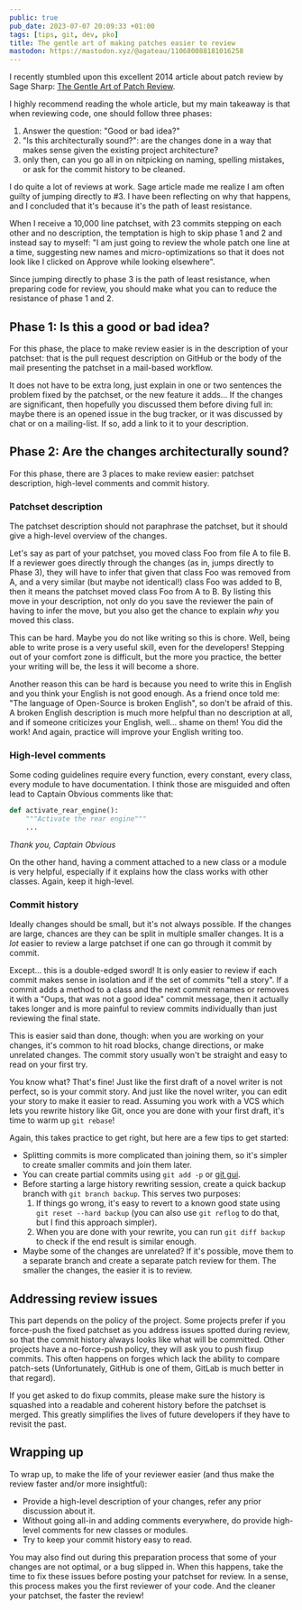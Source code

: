 ```yaml
---
public: true
pub_date: 2023-07-07 20:09:33 +01:00
tags: [tips, git, dev, pko]
title: The gentle art of making patches easier to review
mastodon: https://mastodon.xyz/@agateau/110680088181016258
---
```


I recently stumbled upon this excellent 2014 article about patch review by Sage Sharp: [The Gentle Art of Patch Review](https://sage.thesharps.us/2014/09/01/the-gentle-art-of-patch-review/).

I highly recommend reading the whole article, but my main takeaway is that when reviewing code, one should follow three phases:

1. Answer the question: "Good or bad idea?"
2. "Is this architecturally sound?": are the changes done in a way that makes sense given the existing project architecture?
3. only then, can you go all in on nitpicking on naming, spelling mistakes, or ask for the commit history to be cleaned.

I do quite a lot of reviews at work. Sage article made me realize I am often guilty of jumping directly to #3. I have been reflecting on why that happens, and I concluded that it's because it's the path of least resistance.

When I receive a 10,000 line patchset, with 23 commits stepping on each other and no description, the temptation is high to skip phase 1 and 2 and instead say to myself: "I am just going to review the whole patch one line at a time, suggesting new names and micro-optimizations so that it does not look like I clicked on Approve while looking elsewhere".

Since jumping directly to phase 3 is the path of least resistance, when preparing code for review, you should make what you can to reduce the resistance of phase 1 and 2.

<!-- break -->

## Phase 1: Is this a good or bad idea?

For this phase, the place to make review easier is in the description of your patchset: that is the pull request description on GitHub or the body of the mail presenting the patchset in a mail-based workflow.

It does not have to be extra long, just explain in one or two sentences the problem fixed by the patchset, or the new feature it adds... If the changes are significant, then hopefully you discussed them before diving full in: maybe there is an opened issue in the bug tracker, or it was discussed by chat or on a mailing-list. If so, add a link to it to your description.

## Phase 2: Are the changes architecturally sound?

For this phase, there are 3 places to make review easier: patchset description, high-level comments and commit history.

### Patchset description

The patchset description should not paraphrase the patchset, but it should give a high-level overview of the changes.

Let's say as part of your patchset, you moved class Foo from file A to file B. If a reviewer goes directly through the changes (as in, jumps directly to Phase 3), they will have to infer that given that class Foo was removed from A, and a very similar (but maybe not identical!) class Foo was added to B, then it means the patchset moved class Foo from A to B. By listing this move in your description, not only do you save the reviewer the pain of having to infer the move, but you also get the chance to explain *why* you moved this class.

This can be hard. Maybe you do not like writing so this is chore. Well, being able to write prose is a very useful skill, even for the developers! Stepping out of your comfort zone is difficult, but the more you practice, the better your writing will be, the less it will become a shore.

Another reason this can be hard is because you need to write this in English and you think your English is not good enough. As a friend once told me: "The language of Open-Source is broken English", so don't be afraid of this. A broken English description is much more helpful than no description at all, and if someone criticizes your English, well... shame on them! You did the work! And again, practice will improve your English writing too.

### High-level comments

Some coding guidelines require every function, every constant, every class, every module to have documentation. I think those are misguided and often lead to Captain Obvious comments like that:

```python
def activate_rear_engine():
    """Activate the rear engine"""
    ...
```

*Thank you, Captain Obvious*

On the other hand, having a comment attached to a new class or a module is very helpful, especially if it explains how the class works with other classes. Again, keep it high-level.

### Commit history

Ideally changes should be small, but it's not always possible. If the changes are large, chances are they can be split in multiple smaller changes. It is a *lot* easier to review a large patchset if one can go through it commit by commit.

Except... this is a double-edged sword! It is only easier to review if each commit makes sense in isolation and if the set of commits "tell a story". If a commit adds a method to a class and the next commit renames or removes it with a "Oups, that was not a good idea" commit message, then it actually takes longer and is more painful to review commits individually than just reviewing the final state.

This is easier said than done, though: when you are working on your changes, it's common to hit road blocks, change directions, or make unrelated changes. The commit story usually won't be straight and easy to read on your first try.

You know what? That's fine! Just like the first draft of a novel writer is not perfect, so is your commit story. And just like the novel writer, you can edit your story to make it easier to read. Assuming you work with a VCS which lets you rewrite history like Git, once you are done with your first draft, it's time to warm up `git rebase`!

Again, this takes practice to get right, but here are a few tips to get started:

- Splitting commits is more complicated than joining them, so it's simpler to create smaller commits and join them later.
- You can create partial commits using `git add -p` or [git gui](/2016/an-intro-to-git-gui).
- Before starting a large history rewriting session, create a quick backup branch with `git branch backup`. This serves two purposes:
    1. If things go wrong, it's easy to revert to a known good state using `git reset --hard backup` (you can also use `git reflog` to do that, but I find this approach simpler).
    2. When you are done with your rewrite, you can run `git diff backup` to check if the end result is similar enough.
- Maybe some of the changes are unrelated? If it's possible, move them to a separate branch and create a separate patch review for them. The smaller the changes, the easier it is to review.

## Addressing review issues

This part depends on the policy of the project. Some projects prefer if you force-push the fixed patchset as you address issues spotted during review, so that the commit history always looks like what will be committed. Other projects have a no-force-push policy, they will ask you to push fixup commits. This often happens on forges which lack the ability to compare patch-sets (Unfortunately, GitHub is one of them, GitLab is much better in that regard).

If you get asked to do fixup commits, please make sure the history is squashed into a readable and coherent history before the patchset is merged. This greatly simplifies the lives of future developers if they have to revisit the past.

## Wrapping up

To wrap up, to make the life of your reviewer easier (and thus make the review faster and/or more insightful):

- Provide a high-level description of your changes, refer any prior discussion about it.
- Without going all-in and adding comments everywhere, do provide high-level comments for new classes or modules.
- Try to keep your commit history easy to read.

You may also find out during this preparation process that some of your changes are not optimal, or a bug slipped in. When this happens, take the time to fix these issues before posting your patchset for review. In a sense, this process makes you the first reviewer of your code. And the cleaner your patchset, the faster the review!
